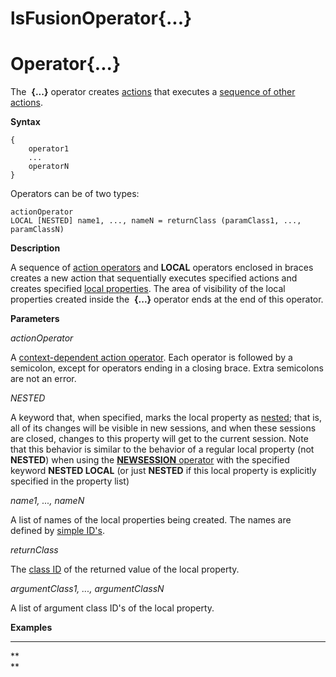# lsFusionOperator{...}

# Operator{...}

The  **{...}** operator creates [actions](lsFusionActions.md) that executes a [sequence of other actions](lsFusionSequence_..._.md). 

**Syntax**

    {
        operator1
        ...
        operatorN
    }

Operators can be of two types:

    actionOperator
    LOCAL [NESTED] name1, ..., nameN = returnClass (paramClass1, ..., paramClassN)

**Description**

A sequence of [action operators](lsFusionAction_operator.md) and **LOCAL** operators enclosed in braces creates a new action that sequentially executes specified actions and creates specified [local properties](lsFusionData_properties_DATA_.md). The area of visibility of the local properties created inside the  **{...}** operator ends at the end of this operator.

**Parameters**

*actionOperator*

A [context-dependent action operator](Action-operator_36307157.html#Actionoperator-contextdependent). Each operator is followed by a semicolon, except for operators ending in a closing brace. Extra semicolons are not an error.

*NESTED*

A keyword that, when specified, marks the local property as [nested](Session-management_30769221.html#Sessionmanagement-nested); that is, all of its changes will be visible in new sessions, and when these sessions are closed, changes to this property will get to the current session. Note that this behavior is similar to the behavior of a regular local property (not **NESTED**) when using the [**NEWSESSION** operator](lsFusionNEWSESSION_operator.md) with the specified keyword **NESTED LOCAL** (or just **NESTED** if this local property is explicitly specified in the property list)

*name1, ..., nameN*

A list of names of the local properties being created. The names are defined by [simple ID's](IDs_1573053.html#IDs-id).

*returnClass*

The [class ID](IDs_1573053.html#IDs-id-Синтаксическиеэлементы-classid) of the returned value of the local property. 

*argumentClass1, ..., argumentClassN*

A list of argument class ID's of the local property.

**Examples**

****



**  
**

